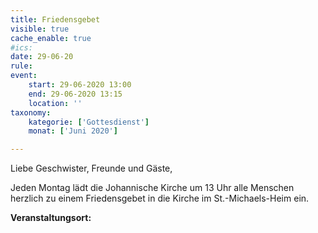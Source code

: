 ```yaml
---
title: Friedensgebet
visible: true
cache_enable: true
#ics: 
date: 29-06-20
rule: 
event:
	start: 29-06-2020 13:00
	end: 29-06-2020 13:15
	location: ''
taxonomy:
	kategorie: ['Gottesdienst']
	monat: ['Juni 2020']

---
```

Liebe Geschwister, Freunde und Gäste,

Jeden Montag lädt die Johannische Kirche um 13 Uhr alle Menschen herzlich zu einem Friedensgebet in die Kirche im St.-Michaels-Heim ein.



**Veranstaltungsort:** 

